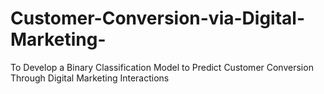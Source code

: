 # Customer-Conversion-via-Digital-Marketing-
To Develop a Binary Classification Model to Predict Customer Conversion Through Digital Marketing Interactions
